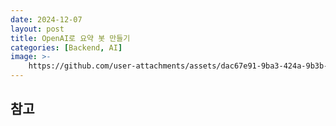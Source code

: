 ```yaml
---
date: 2024-12-07
layout: post
title: OpenAI로 요약 봇 만들기
categories: [Backend, AI]
image: >-
    https://github.com/user-attachments/assets/dac67e91-9ba3-424a-9b3b-0c2ea8e0cc45
---
```





## 참고
